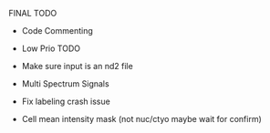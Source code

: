 FINAL TODO
- Code Commenting


- Low Prio TODO
- Make sure input is an nd2 file
- Multi Spectrum Signals
- Fix labeling crash issue
- Cell mean intensity mask (not nuc/ctyo maybe wait for confirm)

